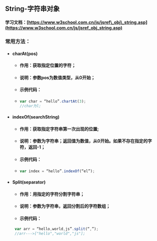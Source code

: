 ## String-字符串对象

#### 学习文档：[https://www.w3school.com.cn/js/jsref\_obj\_string.asp](https://www.w3school.com.cn/js/jsref_obj_string.asp)

### 常用方法：

* #### charAt\(pos\)

  * #### 作用：获取指定位置的字符；
  * #### 说明：参数pos为数值类型，从0开始；
  * #### 示例代码：
  * ```js
    var char = “hello”.chartAt(3);
    //char为l;
    ```
* #### indexOf\(searchString\)

  * #### 作用：获取指定字符串第一次出现的位置;
  * #### 说明：参数为字符串；返回值为数值，从0开始。如果不存在指定的字符，返回-1；
  * #### 示例代码：
  * ```js
    var index = “hello”.indexOf(“el”);
    ```
* #### Split\(separator\)

  * #### 作用：用指定的字符分割字符串；
  * #### 说明：参数为字符串，返回分割后的字符数组；
  * #### 示例代码：

  ```js
   var arr = “hello,world,js”.split(“,”);
   //arr--->["hello","world","js"];
  ```



